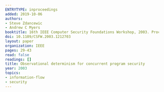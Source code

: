 ```yaml
---
ENTRYTYPE: inproceedings
added: 2019-10-06
authors:
- Steve Zdancewic
- Andrew C Myers
booktitle: 16th IEEE Computer Security Foundations Workshop, 2003. Proceedings.
doi: 10.1109/CSFW.2003.1212703
layout: paper
organization: IEEE
pages: 29-43
read: false
readings: []
title: Observational determinism for concurrent program security
year: 2003
topics:
- information-flow
- security
---
```

